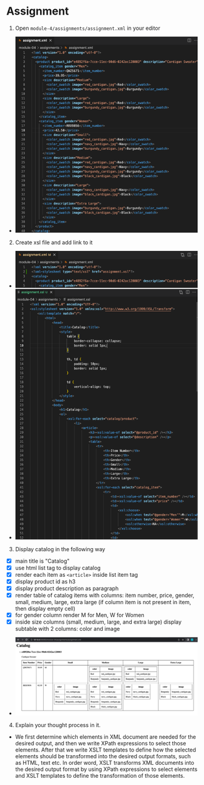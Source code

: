 # Assignment

1. Open `module-4/assignments/assignment.xml` in your editor

- ![image info](../assets/assignment_1.png)

2. Create xsl file and add link to it

- ![image info](../assets/assignment_2_1.png)
- ![image info](../assets/assignment_2_2.png)

3. Display catalog in the following way

- [x] main title is "Catalog"
- [x] use html list tag to display catalog
- [x] render each item as `<article>` inside list item tag
- [x] display product id as h3
- [x] display product description as paragraph
- [x] render table of catalog items with columns: item number, price, gender, small, medium, large, extra large (if column item is not present in item, then display empty cell)
- [x] for gender column render M for Men, W for Women
- [x] inside size columns (small, medium, large, and extra large) display subtable with 2 columns: color and image

- ![image info](../assets/assignment_output.png)

4. Explain your thought process in it.

- We first determine which elements in XML document are needed for the desired output, and then we write XPath expressions to select those elements. After that we write XSLT templates to define how the selected elements should be transformed into the desired output formats, such as HTML, text etc. In order word, XSLT transforms XML documents into the desired output format by using XPath expressions to select elements and XSLT templates to define the transformation of those elements.
